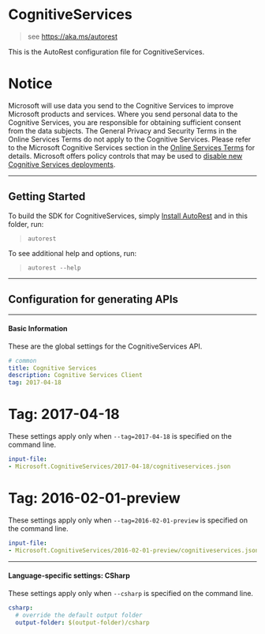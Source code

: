 # CognitiveServices
    
> see https://aka.ms/autorest

This is the AutoRest configuration file for CognitiveServices.

# Notice
Microsoft will use data you send to the Cognitive Services to improve Microsoft products and services. Where you send personal data to the Cognitive Services, you are responsible for obtaining sufficient consent from the data subjects. The General Privacy and Security Terms in the Online Services Terms do not apply to the Cognitive Services. Please refer to the Microsoft Cognitive Services section in the [Online Services Terms](https://www.microsoft.com/en-us/Licensing/product-licensing/products.aspx) for details. Microsoft offers policy controls that may be used to [disable new Cognitive Services deployments](https://docs.microsoft.com/en-us/azure/cognitive-services/cognitive-services-apis-create-account).

---
## Getting Started 
To build the SDK for CognitiveServices, simply [Install AutoRest](https://aka.ms/autorest/install) and in this folder, run:

> `autorest`

To see additional help and options, run:

> `autorest --help`
---

## Configuration for generating APIs


---
#### Basic Information 
These are the global settings for the CognitiveServices API.

``` yaml
# common 
title: Cognitive Services
description: Cognitive Services Client
tag: 2017-04-18

```


# Tag: 2017-04-18

These settings apply only when `--tag=2017-04-18` is specified on the command line.

``` yaml $(tag) == '2017-04-18'
input-file:
- Microsoft.CognitiveServices/2017-04-18/cognitiveservices.json

```
 
# Tag: 2016-02-01-preview

These settings apply only when `--tag=2016-02-01-preview` is specified on the command line.

``` yaml $(tag) == '2016-02-01-preview'
input-file:
- Microsoft.CognitiveServices/2016-02-01-preview/cognitiveservices.json

```


---
#### Language-specific settings: CSharp

These settings apply only when `--csharp` is specified on the command line.

``` yaml $(csharp)
csharp:
  # override the default output folder
  output-folder: $(output-folder)/csharp
```

